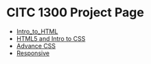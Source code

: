 # CITC 1300 Project Page

<ul>
    <li><a href="intro_to_html/index.html" target="_blank">Intro_to_HTML</a></li>
    <li><a href="html5_intro_css/index.html" target="_blank">HTML5 and Intro to CSS</a></li>
    <li><a href="adv_css/index.html" target="_blank">Advance CSS</a></li>
    <li><a href="responsive/index.html" target="_blank">Responsive</a></li>
</ul>